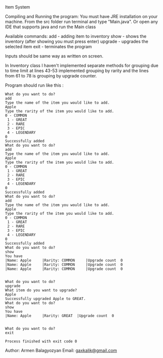 Item System                        


Compiling and Running the program:
You must have JRE installation on your machine.
From the src folder run terminal and type "Main.java".
Or open any IDE that supports java and run the Main class

Available commands:
add - adding item to inventory
show - shows the inventory (after showing you must press enter)
upgrade - upgrades the selected item
exit - terminates the program


Inputs should be same way as written on screen. 


In Inventory class I haven't implemented separate methods for grouping due to time limit at lines
43-53 implemented grouping by rarity and the lines from 61 to 78 is grouping by upgrade counter.





Program should run like this :
```
What do you want to do?
add
Type the name of the item you would like to add.
Apple
Type the rarity of the item you would like to add.
0 - COMMON 
 1 - GREAT 
 2 - RARE 
 3 - EPIC 
 4 - LEGENDARY 
0
Successfully added
What do you want to do?
add
Type the name of the item you would like to add.
Apple
Type the rarity of the item you would like to add.
0 - COMMON 
 1 - GREAT 
 2 - RARE 
 3 - EPIC 
 4 - LEGENDARY 
0
Successfully added
What do you want to do?
add
Type the name of the item you would like to add.
Apple
Type the rarity of the item you would like to add.
0 - COMMON 
 1 - GREAT 
 2 - RARE 
 3 - EPIC 
 4 - LEGENDARY 
0
Successfully added
What do you want to do?
show
You have
|Name: Apple	 |Rarity: COMMON	 |Upgrade count  0
|Name: Apple	 |Rarity: COMMON	 |Upgrade count  0
|Name: Apple	 |Rarity: COMMON	 |Upgrade count  0


What do you want to do?
upgrade
What item do you want to upgrade?
Apple
Successfully upgraded Apple to GREAT.
What do you want to do?
show
You have
|Name: Apple	 |Rarity: GREAT	 |Upgrade count  0


What do you want to do?
exit

Process finished with exit code 0

```



Author: Armen Balagyozyan 
Email: gaxkalik@gmail.com

